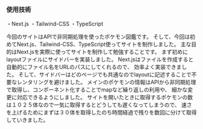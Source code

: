 ### 使用技術
・Next.js
・Tailwind-CSS
・TypeScript

今回のサイトはAPIで非同期処理を使ったポケモン図鑑です。
そして、今回は初めてNext.js、Tailwind-CSS、TypeScript使ってサイトを制作しました。
主な目的はNext.jsを実際に使ってサイトを制作して勉強することです。
まず初めにlayoutファイルにサイドバーを実装しました。
Next.jsはファイルを作成すると自動的にファイル名をURLのパスにしてくれるので、
効率よく実装できました。
そして、サイドバーはどのページでも共通なのでlayoutに記述することで不要なレンタリングを避けました。
メインのポケモンの情報はAPIから非同期処理で取得し、コンポーネント化することでmapなど繰り返しの利用や、
細かな変更に対応できるようにしました。
サイトを開いたときに取得するポケモンの数は１０２５体なので一気に取得するとどうしても遅くなってしまうので、
速さを上げるためにまずは３０体を取得したのち時間経過で残りを数回に分けて取得していきました。
